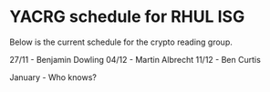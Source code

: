 YACRG schedule for RHUL ISG
===========================
Below is the current schedule for the crypto reading group.

27/11 - Benjamin Dowling
04/12 - Martin Albrecht
11/12 - Ben Curtis

January - Who knows?